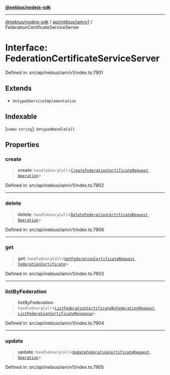 [**@nebius/nodejs-sdk**](../../../../../README.md)

---

[@nebius/nodejs-sdk](../../../../../README.md) / [api/nebius/iam/v1](../README.md) / FederationCertificateServiceServer

# Interface: FederationCertificateServiceServer

Defined in: src/api/nebius/iam/v1/index.ts:7901

## Extends

- `UntypedServiceImplementation`

## Indexable

\[`name`: `string`\]: `UntypedHandleCall`

## Properties

### create

> **create**: `handleUnaryCall`\<[`CreateFederationCertificateRequest`](CreateFederationCertificateRequest.md), [`Operation`](../../../common/v1/interfaces/Operation.md)\>

Defined in: src/api/nebius/iam/v1/index.ts:7902

---

### delete

> **delete**: `handleUnaryCall`\<[`DeleteFederationCertificateRequest`](DeleteFederationCertificateRequest.md), [`Operation`](../../../common/v1/interfaces/Operation.md)\>

Defined in: src/api/nebius/iam/v1/index.ts:7906

---

### get

> **get**: `handleUnaryCall`\<[`GetFederationCertificateRequest`](GetFederationCertificateRequest.md), [`FederationCertificate`](FederationCertificate.md)\>

Defined in: src/api/nebius/iam/v1/index.ts:7903

---

### listByFederation

> **listByFederation**: `handleUnaryCall`\<[`ListFederationCertificateByFederationRequest`](ListFederationCertificateByFederationRequest.md), [`ListFederationCertificateResponse`](ListFederationCertificateResponse.md)\>

Defined in: src/api/nebius/iam/v1/index.ts:7904

---

### update

> **update**: `handleUnaryCall`\<[`UpdateFederationCertificateRequest`](UpdateFederationCertificateRequest.md), [`Operation`](../../../common/v1/interfaces/Operation.md)\>

Defined in: src/api/nebius/iam/v1/index.ts:7905
